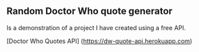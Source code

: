## Random Doctor Who quote generator
Is a demonstration of a project I have created using a free API.

[Doctor Who Quotes API] (https://dw-quote-api.herokuapp.com)
